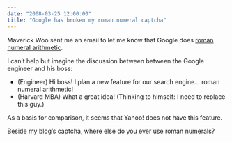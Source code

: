 ```yaml
---
date: "2008-03-25 12:00:00"
title: "Google has broken my roman numeral captcha"
---
```




Maverick Woo sent me an email to let me know that Google does [roman numeral arithmetic](https://www.google.com/search?q=VII%20plus%20X%20plus%20VIII&amp;gws_rd=ssl). 

I can&rsquo;t help but imagine the discussion between between the Google engineer and his boss:

- (Engineer) Hi boss! I plan a new feature for our search engine&hellip; roman numeral arithmetic!
- (Harvard MBA) What a great idea! (Thinking to himself: I need to replace this guy.)


As a basis for comparison, it seems that Yahoo! does not have this feature.

Beside my blog&rsquo;s captcha, where else do you ever use roman numerals?

